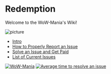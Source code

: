 # Redemption

Welcome to the WoW-Mania's Wiki!

![picture](https://i.imgur.com/JD5ZlfE.png)

* [Intro](https://github.com/WoWManiaUK/Redemption/wiki/Introduction)
* [How to Properly Report an Issue](https://github.com/wow-mania/Redemption/wiki/How-to-Properly-Report-an-Issue)
* [Solve an Issue and Get Paid](https://github.com/wow-mania/Redemption/wiki/Solve-an-Issue-and-get-Paid)
* [List of Current Issues](https://github.com/wow-mania/Redemption/issues)




[![WoW-Mania](https://github.com/fvicaria/Trinity/actions/workflows/build.yml/badge.svg?branch=main)](https://github.com/fvicaria/Trinity/actions/workflows/build.yml) [![Average time to resolve an issue](http://isitmaintained.com/badge/resolution/wowmaniauk/redemption.svg)](http://isitmaintained.com/project/wowmaniauk/redemption "Average time to resolve an issue")
